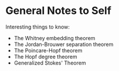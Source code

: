 # General Notes to Self

Interesting things to know:

- The Whitney embedding theorem
- The Jordan-Brouwer separation theorem
- The Poincare-Hopf theorem
- The Hopf degree theorem
- Generalized Stokes' Theorem
